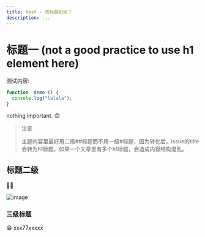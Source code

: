 ```yaml
---
title: test - 改标题如何？
description: ...
---
```


# 标题一 (not a good practice to use h1 element here)

测试内容:

```js
function  demo () {
  console.log("lalala");
}
```

nothing important. 😊

> 注意
> 
> 主题内容里最好用二级##标题而不用一级#标题，因为转化后，issue的title会转为h1标题，如果一个文章里有多个h1标题，会造成内容结构混乱。

## 标题二级

🧑‍🚒

![image](https://github.com/fujohnwang/issue2posttest/assets/451506/fb0fc321-0843-4d95-b7d9-7015d5a7f523)

### 三级标题

😁 xxx77xxxxx